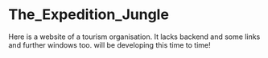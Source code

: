 # The_Expedition_Jungle
 Here is a website of a tourism organisation.
It lacks backend and some links and further windows too.
will be developing this time to time!
